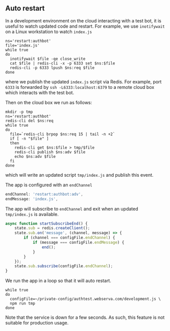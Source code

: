 
## Auto restart

In a development environment on the cloud interacting with a test bot, it is useful to watch updated code and restart. For example, we use `inotifywait` on a Linux workstation to watch `index.js`
```shell
ns='restart:authbot'
file='index.js'
while true
do
  inotifywait $file -qe close_write
  cat $file | redis-cli -x -p 6333 set $ns:$file
  redis-cli -p 6333 lpush $ns:req $file
done
```
where we publish the updated `index.js` script via Redis. For example, port `6333` is forwarded by `ssh -L6333:localhost:6379` to a remote cloud box which interacts with the test bot.

Then on the cloud box we run as follows:
```shell
mkdir -p tmp
ns='restart:authbot'
redis-cli del $ns:req
while true
do
  file=`redis-cli brpop $ns:req 15 | tail -n +2`
  if [ -n "$file" ]
  then
    redis-cli get $ns:$file > tmp/$file
    redis-cli publish $ns:adv $file
    echo $ns:adv $file
  fi
done

```
which will write an updated script `tmp/index.js` and publish this event.

The app is configured with an `endChannel`
```javascript
endChannel: 'restart:authbot:adv',
endMessage: 'index.js',
```
The app will subscribe to `endChannel` and exit when an updated `tmp/index.js` is available.
```javascript
async function startSubscribeEnd() {
    state.sub = redis.createClient();
    state.sub.on('message', (channel, message) => {
        if (channel === configFile.endChannel) {
            if (message === configFile.endMessage) {
                end();
            }
        }
    });
    state.sub.subscribe(configFile.endChannel);
}
```

We run the app in a loop so that it will auto restart.
```shell
while true
do
  configFile=~/private-config/authtest.webserva.com/development.js \
  npm run tmp
done
```

Note that the service is down for a few seconds. As such, this feature is not suitable for production usage.
